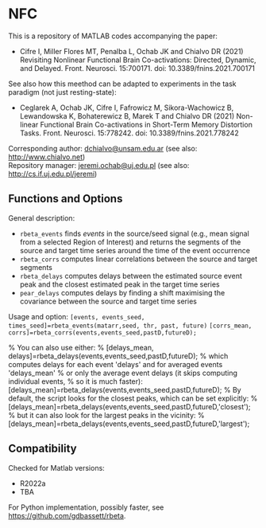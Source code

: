 # NFC
This is a repository of MATLAB codes accompanying the paper:
- Cifre I, Miller Flores MT, Penalba L, Ochab JK and Chialvo DR (2021) Revisiting Nonlinear Functional Brain Co-activations: Directed, Dynamic, and Delayed. Front. Neurosci. 15:700171. doi: 10.3389/fnins.2021.700171

See also how this meethod can be adapted to experiments in the task paradigm (not just resting-state):
- Ceglarek A, Ochab JK, Cifre I, Fafrowicz M, Sikora-Wachowicz B, Lewandowska K, Bohaterewicz B, Marek T and Chialvo DR (2021) Non-linear Functional Brain Co-activations in Short-Term Memory Distortion Tasks. Front. Neurosci. 15:778242. doi: 10.3389/fnins.2021.778242

Corresponding author: dchialvo@unsam.edu.ar (see also: http://www.chialvo.net)  
Repository manager: jeremi.ochab@uj.edu.pl (see also: http://cs.if.uj.edu.pl/jeremi)

## Functions and Options

General description:
- `rbeta_events` finds *events* in the source/seed signal (e.g., mean signal from a selected Region of Interest) and returns the segments of the source and target time series around the time of the event occurrence
- `rbeta_corrs` computes linear correlations between the source and target segments
- `rbeta_delays` computes delays between the estimated source event peak and the closest estimated peak in the target time series
- `pear_delays` computes delays by finding a shift maximising the covariance between the source and target time series

Usage and option:
`[events, events_seed, times_seed]=rbeta_events(matarr,seed, thr, past, future)`
`[corrs_mean, corrs]=rbeta_corrs(events,events_seed,pastD,futureD);`

% You can also use either:
% [delays_mean, delays]=rbeta_delays(events,events_seed,pastD,futureD);
%   which computes delays for each event 'delays' and for averaged events 'delays_mean'
% or only the average event delays (it skips computing individual events,
%   so it is much faster):
[delays_mean]=rbeta_delays(events,events_seed,pastD,futureD);
% By default, the script looks for the closest peaks, which can be set explicitly:
% [delays_mean]=rbeta_delays(events,events_seed,pastD,futureD,'closest');
% but it can also look for the largest peaks in the vicinity:
% [delays_mean]=rbeta_delays(events,events_seed,pastD,futureD,'largest');


## Compatibility

Checked for Matlab versions:
 - R2022a
 - TBA

For Python implementation, possibly faster, see https://github.com/gdbassett/rbeta.
